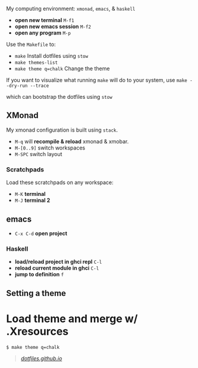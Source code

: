 
My computing environment: `xmonad`, `emacs`, & `haskell`

- **open new terminal** `M-f1`
- **open new emacs session** `M-f2`
- **open any program** `M-p`

Use the `Makefile` to:
- `make` Install dotfiles using `stow`
- `make themes-list`
- `make theme q=chalk` Change the theme

If you want to visualize what running `make` will do to your system, use
`make --dry-run --trace`

which can bootstrap the dotfiles using `stow`
## XMonad

My xmonad configuration is built using `stack`.

- `M-q` will **recompile & reload** xmonad & xmobar.
- `M-[0..9]` switch workspaces
- `M-SPC` switch layout

### Scratchpads

Load these scratchpads on any workspace:

- `M-K` **terminal**
- `M-J` **terminal 2**

## emacs

- `C-x C-d` **open project**

### Haskell

- **load/reload project in ghci repl** `C-l`
- **reload current module in ghci** `C-l`
- **jump to definition** `f`

## Setting a theme

# Load theme and merge w/ .Xresources

    $ make theme q=chalk


> [_dotfiles.github.io_](https://dotfiles.github.io/)
